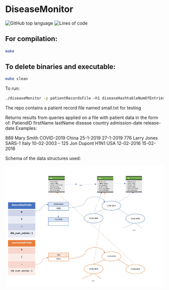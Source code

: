 # DiseaseMonitor

![GitHub top language](https://img.shields.io/github/languages/top/Ferrum-Citadel/DiseaseMonitor)
![Lines of code](https://img.shields.io/tokei/lines/github/Ferrum-Citadel/DiseaseMonitor)

## For compilation:  

```bash
make
```

## To delete binaries and executable:  

```bash
make clean
```

To run:  

```bash
./diseaseMonitor -p patientRecordsFile –h1 diseaseHashtableNumOfEntries –h2 countryHashtableNumOfEntries –b bucketSize**
```
The repo contains a patient record file named small.txt for testing
  


Returns results from queries applied on a file with patient data in the form of: PatiendID firstName lastName disease country admission-date release-date
Examples:

  889 Mary Smith COVID-2019 China 25-1-2019 27-1-2019
  776 Larry Jones SARS-1 Italy 10-02-2003 –
  125 Jon Dupont H1N1 USA 12-02-2016 15-02-2016

Schema of the data structures used:

![alt text](Schema.png)
